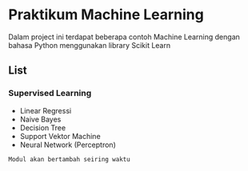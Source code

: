 
# Praktikum Machine Learning

Dalam project ini terdapat beberapa contoh Machine Learning dengan bahasa Python menggunakan library Scikit Learn



## List
### Supervised Learning
- Linear Regressi
- Naive Bayes
- Decision Tree
- Support Vektor Machine
- Neural Network (Perceptron)


```http
Modul akan bertambah seiring waktu
```